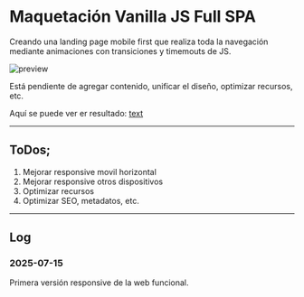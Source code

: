 # Maquetación Vanilla JS Full SPA

Creando una landing page mobile first que realiza toda la navegación mediante animaciones con transiciones y timemouts de JS.

![preview](img/preview.png)

Está pendiente de agregar contenido, unificar el diseño, optimizar recursos, etc.

Aquí se puede ver er resultado:
[text](https://jigger-web.web.app/)

---------------

## ToDos;
1. Mejorar responsive movil horizontal
2. Mejorar responsive otros dispositivos
3. Optimizar recursos
4. Optimizar SEO, metadatos, etc.

--------------

## Log

### 2025-07-15
Primera versión responsive de la web funcional.